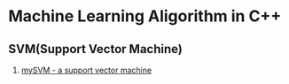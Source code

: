 # Machine Learning Aligorithm in C++

## SVM(Support Vector Machine)
1. [mySVM - a support vector machine](http://www-ai.cs.uni-dortmund.de/SOFTWARE/MYSVM/index.html)
